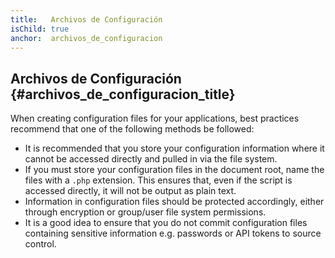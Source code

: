 ```yaml
---
title:   Archivos de Configuración
isChild: true
anchor:  archivos_de_configuracion
---
```


## Archivos de Configuración {#archivos_de_configuracion_title}

When creating configuration files for your applications, best practices recommend that one of the following methods be
followed:

- It is recommended that you store your configuration information where it cannot be accessed directly and pulled in
via the file system.
- If you must store your configuration files in the document root, name the files with a `.php` extension. This ensures
that, even if the script is accessed directly, it will not be output as plain text.
- Information in configuration files should be protected accordingly, either through encryption or group/user file
system permissions.
- It is a good idea to ensure that you do not commit configuration files containing sensitive information e.g. passwords or API tokens to source control.
